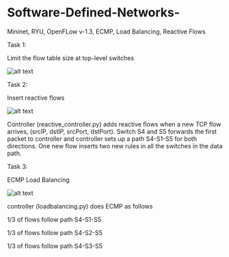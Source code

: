 # Software-Defined-Networks-
Mininet, RYU, OpenFLow v-1.3, ECMP, Load Balancing, Reactive Flows 


Task 1:

Limit the flow table size at top-level switches

![alt text](https://github.com/Samruddhi1995/Software-Defined-Networks-/blob/master/LimitSizeOfFlowTable.PNG)
      

Task 2:

Insert reactive flows

![alt text](https://github.com/Samruddhi1995/Software-Defined-Networks-/blob/master/ReactiveFLow.PNG)


Controller (reactive_controller.py) adds reactive flows  when a new TCP flow arrives, (srcIP, dstIP, srcPort, dstPort).
Switch S4 and S5 forwards the first packet to controller and controller sets up a path S4-S1-S5 for both directions.
One new flow inserts two new rules in all the switches in the data path.

Task 3:

ECMP Load Balancing 

![alt text](https://github.com/Samruddhi1995/Software-Defined-Networks-/blob/master/loadbalancing.PNG)

controller (loadbalancing.py) does ECMP as follows

1/3 of flows follow path S4-S1-S5

1/3 of flows follow path S4-S2-S5

1/3 of flows follow path S4-S3-S5



